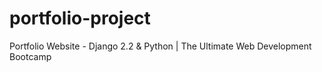 # portfolio-project
 Portfolio Website - Django 2.2 & Python | The Ultimate Web Development Bootcamp
